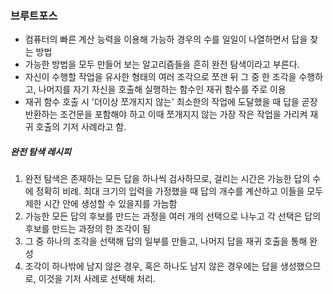 ### 브루트포스 

- 컴퓨터의 빠른 계산 능력을 이용해 가능하 경우의 수를 일일이 나열하면서 답을 찾는 방법
- 가능한 방법을 모두 만들어 보는 알고리즘들을 흔히 완전 탐색이라고 부른다.
- 자신이 수행할 작업을 유사한 형태의 여러 조각으로 쪼갠 뒤 그 중 한 조각을 수행하고, 나머지를 자기 자신을 호출해 실행하는 함수인 재귀 함수를 주로 이용
- 재귀 함수 호출 시 '더이상 쪼개지지 않는' 최소한의 작업에 도달했을 때 답을 곧장 반환하는 조건문을 포함해야 하고 이때 쪼개지지 않는 가장 작은 작업을 가리켜 재귀 호출의 기저 사례라고 함.



##### 완전 탐색 레시피

1. 완전 탐색은 존재하는 모든 답을 하나씩 검사하므로, 걸리는 시간은 가능한 답의 수에 정확히 비례. 최대 크기의 입력을 가정했을 때 답의 개수를 계산하고 이들을 모두 제한 시간 안에 생성할 수 있을지를 가늠함
2. 가능한 모든 답의 후보를 만드는 과정을 여러 개의 선택으로 나누고 각 선택은 답의 후보를 만드는 과정의 한 조각이 됨
3. 그 중 하나의 조각을 선택해 답의 일부를 만들고, 나머지 답을 재귀 호출을 통해 완성
4. 조각이 하나밖에 남지 않은 경우, 혹은 하나도 남지 않은 경우에는 답을 생성했으므로, 이것을 기저 사례로 선택해 처리.

